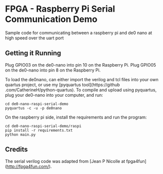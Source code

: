 # FPGA - Raspberry Pi Serial Communication Demo
Sample code for communicating between a raspberry pi and de0 nano at high speed over the uart port

## Getting it Running

Plug GPIO03 on the de0-nano into pin 10 on the Raspberry Pi.
Plug GPIO05 on the de0-nano into pin 8 on the Raspberry Pi.

To load the de0nano, can either import the verilog and tcl files into your own
quartus project, or use my [pyquartus tool](https://github
.com/CatherineH/python-quartus). To compile and upload using pyquartus, plug
 your de0-nano into your computer, and run:

```
cd de0-nano-raspi-serial-demo
pyquartus -c -u -p de0nano
```

On the raspberry pi side, install the requirements and run the program:

```
cd de0-nano-raspi-serial-demo/raspi
pip install -r requirements.txt
python main.py
```

## Credits

The serial verilog code was adapted from [Jean P Nicolle at fpga4fun]
(http://fpga4fun.com/).
